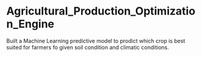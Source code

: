 # Agricultural_Production_Optimization_Engine
Built a Machine Learning predictive model to prodict which crop is best suited for farmers fo given soil condition and climatic conditions.
